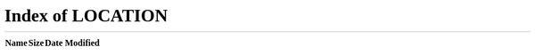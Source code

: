 ```yaml
---
title: Gigaflow
description: A pipeline-aware sub-traversal cache for the Open vSwitch
hide:
    - navigation
---
```


<meta http-equiv="refresh" content="0; url=/" />